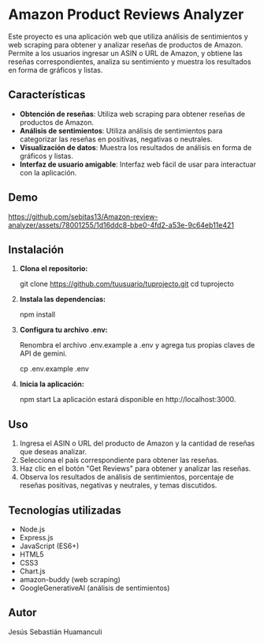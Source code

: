 # Amazon Product Reviews Analyzer

Este proyecto es una aplicación web que utiliza análisis de sentimientos y web scraping para obtener y analizar reseñas de productos de Amazon. Permite a los usuarios ingresar un ASIN o URL de Amazon, y obtiene las reseñas correspondientes, analiza su sentimiento y muestra los resultados en forma de gráficos y listas.

## Características

- **Obtención de reseñas**: Utiliza web scraping para obtener reseñas de productos de Amazon.
- **Análisis de sentimientos**: Utiliza análisis de sentimientos para categorizar las reseñas en positivas, negativas o neutrales.
- **Visualización de datos**: Muestra los resultados de análisis en forma de gráficos y listas.
- **Interfaz de usuario amigable**: Interfaz web fácil de usar para interactuar con la aplicación.

## Demo



https://github.com/sebitas13/Amazon-review-analyzer/assets/78001255/1d16ddc8-bbe0-4fd2-a53e-9c64eb11e421



## Instalación

1. **Clona el repositorio:**

   git clone https://github.com/tuusuario/tuprojecto.git
   cd tuprojecto

2. **Instala las dependencias:**

    npm install

3. **Configura tu archivo .env:**

    Renombra el archivo .env.example a .env y agrega tus propias claves de API de gemini.

    cp .env.example .env

4. **Inicia la aplicación:**

    npm start
    La aplicación estará disponible en http://localhost:3000.


## Uso

1. Ingresa el ASIN o URL del producto de Amazon y la cantidad de reseñas que deseas analizar.
2. Selecciona el país correspondiente para obtener las reseñas.
3. Haz clic en el botón "Get Reviews" para obtener y analizar las reseñas.
4. Observa los resultados de análisis de sentimientos, porcentaje de reseñas positivas, negativas y neutrales, y temas discutidos.

## Tecnologías utilizadas

- Node.js
- Express.js
- JavaScript (ES6+)
- HTML5
- CSS3
- Chart.js
- amazon-buddy (web scraping)
- GoogleGenerativeAI (análisis de sentimientos)

## Autor

Jesús Sebastián Huamanculi
